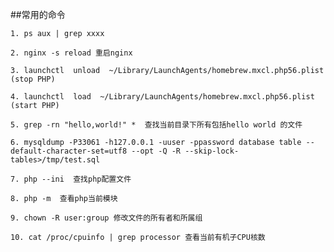 ##常用的命令

`1. ps aux | grep xxxx`

`2. nginx -s reload 重启nginx`

`3. launchctl  unload  ~/Library/LaunchAgents/homebrew.mxcl.php56.plist (stop PHP)`

`4. launchctl  load  ~/Library/LaunchAgents/homebrew.mxcl.php56.plist (start PHP)`

`5. grep -rn "hello,world!" *  查找当前目录下所有包括hello world 的文件`

`6. mysqldump -P33061 -h127.0.0.1 -uuser -ppassword database table --default-character-set=utf8 --opt -Q -R --skip-lock-tables>/tmp/test.sql`

`7. php --ini  查找php配置文件`

`8. php -m  查看php当前模块`

`9. chown -R user:group 修改文件的所有者和所属组`

`10. cat /proc/cpuinfo | grep processor 查看当前有机子CPU核数`
